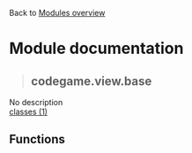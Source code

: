 Back to [Modules overview](https://github.com/pyrustic/codegame/blob/master/docs/modules/README.md)
  
# Module documentation
>## codegame.view.base
No description
<br>
[classes (1)](https://github.com/pyrustic/codegame/blob/master/docs/modules/content/codegame.view.base/classes.md)


## Functions

